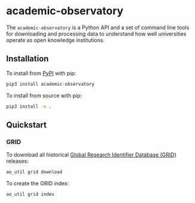 # academic-observatory
The `academic-observatory` is a Python API and a set of command line tools for downloading and processing data to 
understand how well universities operate as open knowledge institutions. 

## Installation
To install from [PyPI](https://pypi.org/) with pip:
```bash
pip3 install academic-observatory
```

To install from source with pip:
```bash
pip3 install -e .
```

## Quickstart

### GRID
To download all historical [Global Research Identifier Database (GRID)](https://grid.ac/) releases:
```bash
ao_util grid download
```

To create the GRID index:
```bash
ao_util grid index
```